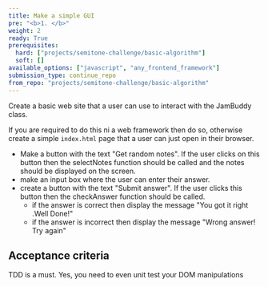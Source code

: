 ```yaml
---
title: Make a simple GUI
pre: "<b>1. </b>"
weight: 2
ready: True
prerequisites:
  hard: ["projects/semitone-challenge/basic-algorithm"]
  soft: []
available_options: ["javascript", "any_frontend_framework"]
submission_type: continue_repo
from_repo: "projects/semitone-challenge/basic-algorithm"
---
```


Create a basic web site that a user can use to interact with the JamBuddy class.

If you are required to do this ni a web framework then do so, otherwise create a simple `index.html` page that a user can just open in their browser.

- Make a button with the text "Get random notes". If the user clicks on this button then the selectNotes function should be called and the notes should be displayed on the screen.
- make an input box where the user can enter their answer.
- create a button with the text "Submit answer". If the user clicks this button then the checkAnswer function should be called.
  - if the answer is correct then display the message "You got it right .Well Done!"
  - if the answer is incorrect then display the message "Wrong answer! Try again"

## Acceptance criteria

TDD is a must. Yes, you need to even unit test your DOM manipulations
